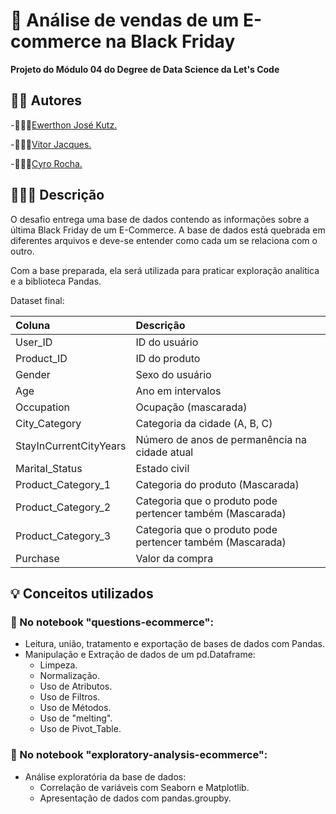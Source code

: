 # 🔬 Análise de vendas de um E-commerce na Black Friday

**Projeto do Módulo 04 do Degree de Data Science da Let's Code**

## 👨‍💻 Autores

-🕵🏻‍♂️[Ewerthon José Kutz.](https://github.com/ewerthonk/)

-🕵🏻‍♂️[Vitor Jacques.](https://github.com/VitorJacques)

-🕵🏻‍♂️[Cyro Rocha.](https://github.com/mytrael/)

## 👨🏻‍🏫 Descrição
O desafio entrega uma base de dados contendo as informações sobre a última Black Friday de um E-Commerce. A base de dados está quebrada em diferentes arquivos e deve-se entender como cada um se relaciona com o outro.

Com a base preparada, ela será utilizada para praticar exploração analítica e a biblioteca Pandas.

Dataset final: 

| Coluna                 | Descrição                                                 |
|:-----------------------|:----------------------------------------------------------|
| User_ID                | ID do usuário                                             |
| Product_ID             | ID do produto                                             |
| Gender                 | Sexo do usuário                                           |
| Age                    | Ano em intervalos                                         |
| Occupation             | Ocupação (mascarada)                                      |
| City_Category          | Categoria da cidade (A, B, C)                             |
| StayInCurrentCityYears | Número de anos de permanência na cidade atual             |
| Marital_Status         | Estado civil                                              |
| Product_Category_1     | Categoria do produto (Mascarada)                          |
| Product_Category_2     | Categoria que o produto pode pertencer também (Mascarada) |
| Product_Category_3     | Categoria que o produto pode pertencer também (Mascarada) |
| Purchase               | Valor da compra                                           |

## 💡 Conceitos utilizados

### 📕 No notebook "questions-ecommerce":

- Leitura, união, tratamento e exportação de bases de dados com Pandas.
- Manipulação e Extração de dados de um pd.Dataframe:
    - Limpeza.
    - Normalização.
    - Uso de Atributos.
    - Uso de Filtros.
    - Uso de Métodos.
    - Uso de "melting".
    - Uso de Pivot_Table.

### 📕 No notebook "exploratory-analysis-ecommerce":

- Análise exploratória da base de dados:
    - Correlação de variáveis com Seaborn e Matplotlib.
    - Apresentação de dados com pandas.groupby.